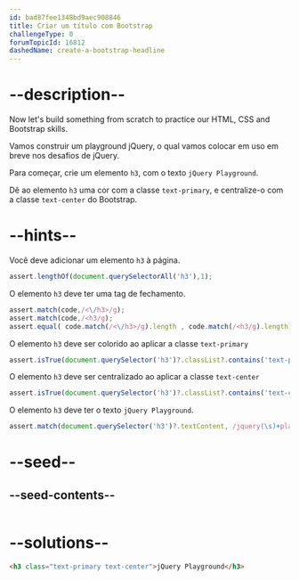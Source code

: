 ```yaml
---
id: bad87fee1348bd9aec908846
title: Criar um título com Bootstrap
challengeType: 0
forumTopicId: 16812
dashedName: create-a-bootstrap-headline
---
```


# --description--

Now let's build something from scratch to practice our HTML, CSS and Bootstrap skills.

Vamos construir um playground jQuery, o qual vamos colocar em uso em breve nos desafios de jQuery.

Para começar, crie um elemento `h3`, com o texto `jQuery Playground`.

Dê ao elemento `h3` uma cor com a classe `text-primary`, e centralize-o com a classe `text-center` do Bootstrap.

# --hints--

Você deve adicionar um elemento `h3` à página.

```js
assert.lengthOf(document.querySelectorAll('h3'),1);
```

O elemento `h3` deve ter uma tag de fechamento.

```js
assert.match(code,/<\/h3>/g);
assert.match(code,/<h3/g);
assert.equal( code.match(/<\/h3>/g).length , code.match(/<h3/g).length);
```

O elemento `h3` deve ser colorido ao aplicar a classe `text-primary`

```js
assert.isTrue(document.querySelector('h3')?.classList?.contains('text-primary'));
```

O elemento `h3` deve ser centralizado ao aplicar a classe `text-center`

```js
assert.isTrue(document.querySelector('h3')?.classList?.contains('text-center'));
```

O elemento `h3` deve ter o texto `jQuery Playground`.

```js
assert.match(document.querySelector('h3')?.textContent, /jquery(\s)+playground/gi);
```

# --seed--

## --seed-contents--

```html

```

# --solutions--

```html
<h3 class="text-primary text-center">jQuery Playground</h3>
```
